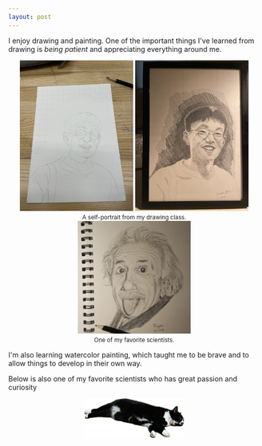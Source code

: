 ```yaml
---
layout: post
---
```


I enjoy drawing and painting. One of the important things I've learned from drawing is *being patient* and appreciating everything around me. 

<center><img src="selfportrait-0.png" alt="drawing" style="max-width: 45%;"> <img src="selfportrait-1.png" alt="drawing" style="max-width: 45%;"><br><small>A self-portrait from my drawing class.</small></center>

<center><img src="drawing2017-e.jpg" alt="drawing" style="max-width: 45%;"><br><small>One of my favorite scientists.</small></center>

I'm also learning watercolor painting, which taught me to be brave and to allow things to develop in their own way. 

Below is also one of my favorite scientists who has great passion and curiosity
<center><img src="xiaohei.png" alt="..." width="200"></center>
